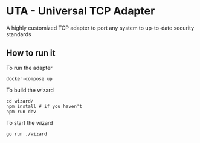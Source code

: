 # UTA - Universal TCP Adapter

A highly customized TCP adapter to port any system to up-to-date security standards


## How to run it

To run the adapter

    docker-compose up 

To build the wizard

    cd wizard/
    npm install # if you haven't
    npm run dev

To start the wizard

    go run ./wizard

